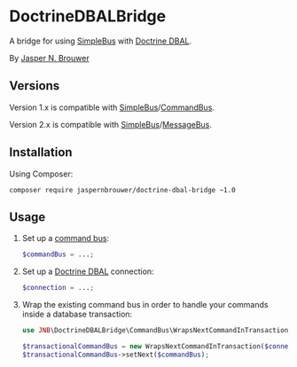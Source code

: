 DoctrineDBALBridge
==================

A bridge for using [SimpleBus][1] with [Doctrine DBAL][4]. 

By [Jasper N. Brouwer](https://github.com/jaspernbrouwer)

## Versions

Version 1.x is compatible with [SimpleBus][1]/[CommandBus][2].

Version 2.x is compatible with [SimpleBus][1]/[MessageBus][3].

## Installation

Using Composer:

    composer require jaspernbrouwer/doctrine-dbal-bridge ~1.0

## Usage

1. Set up a [command bus][2]:

    ```php
    $commandBus = ...;
    ```

2. Set up a [Doctrine DBAL][4] connection:

    ```php
    $connection = ...;
    ```

3. Wrap the existing command bus in order to handle your commands inside a database transaction: 

    ```php
    use JNB\DoctrineDBALBridge\CommandBus\WrapsNextCommandInTransaction;
    
    $transactionalCommandBus = new WrapsNextCommandInTransaction($connection);
    $transactionalCommandBus->setNext($commandBus);
    ```

[1]: https://github.com/SimpleBus
[2]: https://github.com/SimpleBus/CommandBus
[3]: https://github.com/SimpleBus/MessageBus
[4]: http://docs.doctrine-project.org/projects/doctrine-dbal/en/latest/
